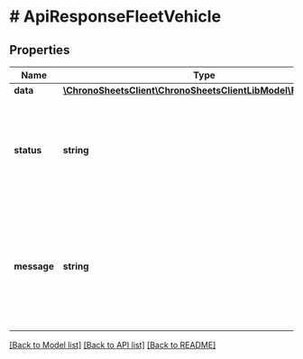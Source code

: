 # # ApiResponseFleetVehicle

## Properties

Name | Type | Description | Notes
------------ | ------------- | ------------- | -------------
**data** | [**\ChronoSheetsClient\ChronoSheetsClientLibModel\FleetVehicle**](FleetVehicle.md) |  | [optional] 
**status** | **string** | The API response status. Indicates if the request was successful, failed or was unauthorised. | [optional] 
**message** | **string** | A message to accompany the response status.  If the Status is failed, this message will hint why it failed and what you need to do. | [optional] 

[[Back to Model list]](../../README.md#documentation-for-models) [[Back to API list]](../../README.md#documentation-for-api-endpoints) [[Back to README]](../../README.md)


